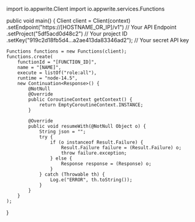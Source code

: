 import io.appwrite.Client
import io.appwrite.services.Functions

public void main() {
    Client client = Client(context)
        .setEndpoint("https://[HOSTNAME_OR_IP]/v1") // Your API Endpoint
        .setProject("5df5acd0d48c2") // Your project ID
        .setKey("919c2d18fb5d4...a2ae413da83346ad2"); // Your secret API key

    Functions functions = new Functions(client);
    functions.create(
        functionId = "[FUNCTION_ID]",
        name = "[NAME]",
        execute = listOf("role:all"),
        runtime = "node-14.5",
        new Continuation<Response>() {
            @NotNull
            @Override
            public CoroutineContext getContext() {
                return EmptyCoroutineContext.INSTANCE;
            }

            @Override
            public void resumeWith(@NotNull Object o) {
                String json = "";
                try {
                    if (o instanceof Result.Failure) {
                        Result.Failure failure = (Result.Failure) o;
                        throw failure.exception;
                    } else {
                        Response response = (Response) o;
                    }
                } catch (Throwable th) {
                    Log.e("ERROR", th.toString());
                }
            }
        }
    );
}